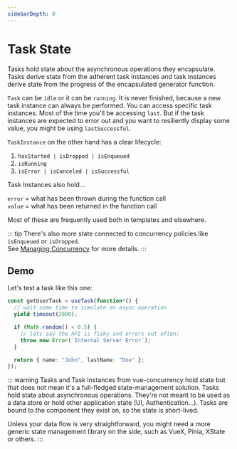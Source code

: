 ```yaml
---
sidebarDepth: 0
---
```


# Task State

Tasks hold state about the asynchronous operations they encapsulate. Tasks derive state from the adherent task instances and task instances derive state from the progress of the encapsulated generator function.

`Task` can be `idle` or it can be `running`. It is never finished, because a new task instance can always be performed. You can access specific task instances. Most of the time you'll be accessing `last`. But if the task instances are expected to error out and you want to resiliently display some value, you might be using `lastSuccessful`.

`TaskInstance` on the other hand has a clear lifecycle:

1. `hasStarted | isDropped | isEnqueued`
2. `isRunning`
3. `isError | isCanceled | isSuccessful`

Task Instances also hold...

`error` = what has been thrown during the function call  
`value` = what has been returned in the function call

Most of these are frequently used both in templates and elsewhere.

::: tip
There's also more state connected to concurrency policies like `isEnqueued` or `isDropped`.  
See [Managing Concurrency](/managing-concurrency/) for more details.
:::

## Demo

Let's test a task like this one:

```ts
const getUserTask = useTask(function*() {
  // wait some time to simulate an async operation
  yield timeout(2000);

  if (Math.random() < 0.5) {
    // lets say the API is flaky and errors out often:
    throw new Error(`Internal Server Error`);
  }

  return { name: "John", lastName: "Doe" };
});
```

<TaskExample />

::: warning
Tasks and Task instances from vue-concurrency hold state but that does not mean it's a full-fledged state-management solution. Tasks hold state about asynchronous operations. They're not meant to be used as a data store or hold other application state (UI, Authentication...). Tasks are bound to the component they exist on, so the state is short-lived.

Unless your data flow is very straightforward, you might need a more generic state management library on the side, such as VueX, Pinia, XState or others.
:::

